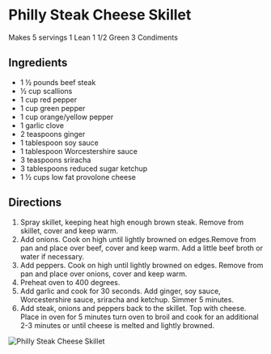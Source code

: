 # Philly Steak Cheese Skillet
Makes 5 servings
1 Lean
1 1/2 Green
3 Condiments

## Ingredients
* 1 ½ pounds beef steak
* ½ cup scallions 
* 1 cup red pepper 
* 1 cup green pepper 
* 1 cup orange/yellow pepper 
* 1 garlic clove 
* 2 teaspoons ginger 
* 1 tablespoon soy sauce 
* 1 tablespoon Worcestershire sauce 
* 3 teaspoons sriracha 
* 3 tablespoons reduced sugar ketchup 
* 1 ½ cups low fat provolone cheese 

## 

## Directions
1. Spray skillet, keeping heat high enough brown steak. Remove from skillet, cover and keep warm. 
2. Add onions. Cook on high until lightly browned on edges.Remove from pan and place over beef, cover and keep warm. Add a little beef broth or water if necessary.
3. Add peppers. Cook on high until lightly browned on edges. Remove from pan and place over onions, cover and keep warm. 
4. Preheat oven to 400 degrees. 
5. Add garlic and cook for 30 seconds. Add ginger, soy sauce, Worcestershire sauce, sriracha and ketchup. Simmer 5 minutes. 
6. Add steak, onions and peppers back to the skillet. Top with cheese. Place in oven for 5 minutes turn oven to broil and cook for an additional 2-3 minutes or until cheese is melted and lightly browned.

![Philly Steak Cheese Skillet](images/Philly%20Steak%20Cheese%20Skillet.png)


